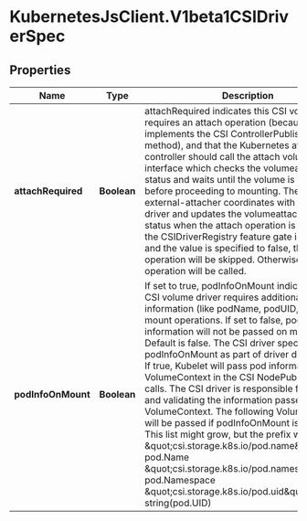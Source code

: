 # KubernetesJsClient.V1beta1CSIDriverSpec

## Properties
Name | Type | Description | Notes
------------ | ------------- | ------------- | -------------
**attachRequired** | **Boolean** | attachRequired indicates this CSI volume driver requires an attach operation (because it implements the CSI ControllerPublishVolume() method), and that the Kubernetes attach detach controller should call the attach volume interface which checks the volumeattachment status and waits until the volume is attached before proceeding to mounting. The CSI external-attacher coordinates with CSI volume driver and updates the volumeattachment status when the attach operation is complete. If the CSIDriverRegistry feature gate is enabled and the value is specified to false, the attach operation will be skipped. Otherwise the attach operation will be called. | [optional] 
**podInfoOnMount** | **Boolean** | If set to true, podInfoOnMount indicates this CSI volume driver requires additional pod information (like podName, podUID, etc.) during mount operations. If set to false, pod information will not be passed on mount. Default is false. The CSI driver specifies podInfoOnMount as part of driver deployment. If true, Kubelet will pass pod information as VolumeContext in the CSI NodePublishVolume() calls. The CSI driver is responsible for parsing and validating the information passed in as VolumeContext. The following VolumeConext will be passed if podInfoOnMount is set to true. This list might grow, but the prefix will be used. \&quot;csi.storage.k8s.io/pod.name\&quot;: pod.Name \&quot;csi.storage.k8s.io/pod.namespace\&quot;: pod.Namespace \&quot;csi.storage.k8s.io/pod.uid\&quot;: string(pod.UID) | [optional] 


